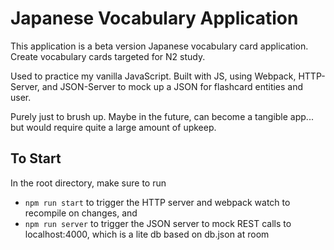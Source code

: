 # Japanese Vocabulary Application

This application is a beta version Japanese vocabulary card application. Create vocabulary cards targeted for N2 study.

Used to practice my vanilla JavaScript. Built with JS, using Webpack, HTTP-Server, and JSON-Server to mock up a JSON for flashcard entities and user.

Purely just to brush up. Maybe in the future, can become a tangible app... but would require quite a large amount of upkeep. 

## To Start 

In the root directory, make sure to run 
- `npm run start` to trigger the HTTP server and webpack watch to recompile on changes, and  
- `npm run server` to trigger the JSON server to mock REST calls to localhost:4000, which is a lite db based on db.json at room

